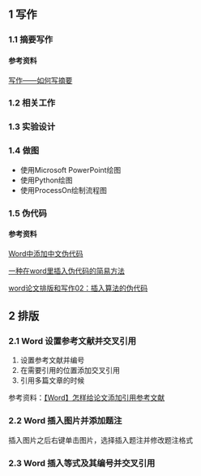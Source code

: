 ## 1 写作
### 1.1 摘要写作

#### 参考资料

[写作——如何写摘要](https://blog.csdn.net/rebecca1809/article/details/121303540)

### 1.2 相关工作

### 1.3 实验设计

### 1.4 做图

*   使用Microsoft PowerPoint绘图
*   使用Python绘图
*   使用ProcessOn绘制流程图

### 1.5 伪代码

#### 参考资料

[Word中添加中文伪代码](https://blog.csdn.net/m0_52457734/article/details/129056913?spm=1001.2101.3001.6650.2&utm_medium=distribute.pc_relevant.none-task-blog-2%7Edefault%7EYuanLiJiHua%7EPosition-2-129056913-blog-116493239.235%5Ev32%5Epc_relevant_default_base&depth_1-utm_source=distribute.pc_relevant.none-task-blog-2%7Edefault%7EYuanLiJiHua%7EPosition-2-129056913-blog-116493239.235%5Ev32%5Epc_relevant_default_base&utm_relevant_index=5)

[一种在word里插入伪代码的简易方法](https://www.neusncp.com/user/blog?id=329)

[word论文排版和写作02：插入算法的伪代码](https://blog.csdn.net/weixin_43992162/article/details/116493239)



## 2 排版
### 2.1 Word 设置参考文献并交叉引用

1.   设置参考文献并编号
2.   在需要引用的位置添加交叉引用
3.   引用多篇文章的时候

参考资料：[【Word】怎样给论文添加引用参考文献](https://blog.csdn.net/qq_41821678/article/details/105928607)

### 2.2 Word 插入图片并添加题注

插入图片之后右键单击图片，选择插入题注并修改题注格式

### 2.3 Word 插入等式及其编号并交叉引用

